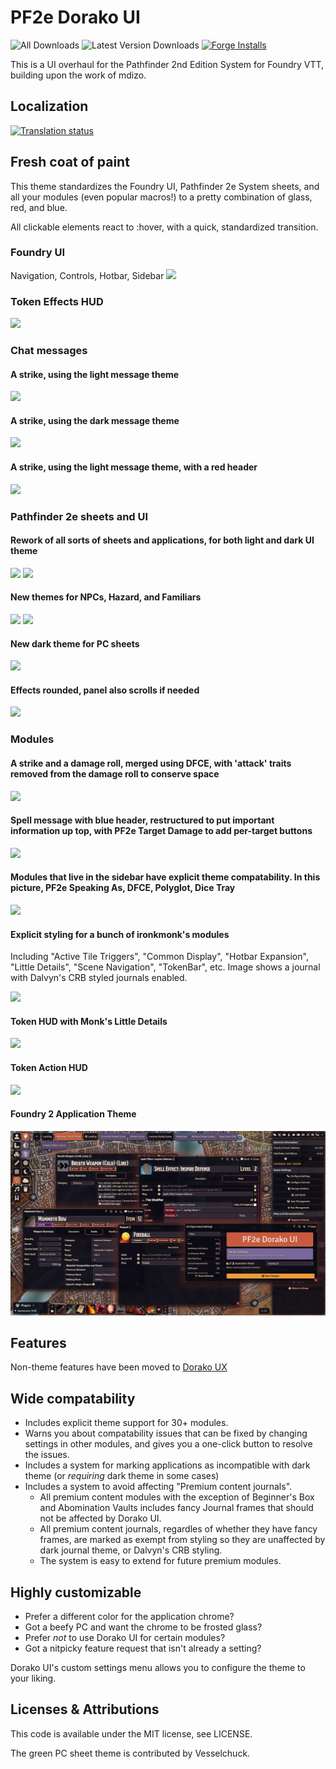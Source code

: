 # PF2e Dorako UI

![All Downloads](https://img.shields.io/github/downloads/dorako/pf2e-dorako-ui/total?color=5e0000&label=All%20Downloads)
![Latest Version Downloads](https://img.shields.io/github/downloads/dorako/pf2e-dorako-ui/latest/total?color=171f69&label=Latest%20Version%20Downloads&sort=semver)
[![Forge Installs](https://img.shields.io/badge/dynamic/json?label=Forge%20Installs&query=package.installs&suffix=%25&url=https%3A%2F%2Fforge-vtt.com%2Fapi%2Fbazaar%2Fpackage%2Fpf2e-dorako-ui&colorB=e9d7a1)](https://forge-vtt.com/bazaar#package=pf2e-dorako-ui)

This is a UI overhaul for the Pathfinder 2nd Edition System for Foundry VTT, building upon the work of mdizo.

## Localization

<a href="https://weblate.foundryvtt-hub.com/engage/pf2e-dorako-ui/">
<img src="https://weblate.foundryvtt-hub.com/widgets/pf2e-dorako-ui/-/multi-auto.svg" alt="Translation status" /></a>

## Fresh coat of paint

This theme standardizes the Foundry UI, Pathfinder 2e System sheets, and all your modules (even popular macros!) to a pretty combination of glass, red, and blue.

All clickable elements react to :hover, with a quick, standardized transition.

### Foundry UI

Navigation, Controls, Hotbar, Sidebar
<img src="./promo/web/red-blue-glass.jpg">

### Token Effects HUD

<img src="./promo/web/token-effects-hud.jpg">

### Chat messages

#### A strike, using the light message theme

<img src="./promo/web/strike-light-theme.jpg">

#### A strike, using the dark message theme

<img src="./promo/web/strike-dark-theme.jpg">

#### A strike, using the light message theme, with a red header

<img src="./promo/web/strike-light-theme-red-header.jpg">

### Pathfinder 2e sheets and UI

#### Rework of all sorts of sheets and applications, for both light and dark UI theme

<img src="./promo/web/item-light-theme.jpg">
<img src="./promo/web/item-dark-theme.jpg">

#### New themes for NPCs, Hazard, and Familiars

<img src="./promo/web/npc-hazard-light-theme.jpg">
<img src="./promo/web/npc-hazard-dark-theme.jpg">

#### New dark theme for PC sheets

<img src="./promo/web/pc-dark-theme.jpg">

#### Effects rounded, panel also scrolls if needed

<img src="./promo/web/effect-panel.jpg">

### Modules

#### A strike and a damage roll, merged using DFCE, with 'attack' traits removed from the damage roll to conserve space

<img src="./promo/web/strike-dfce-merge-strip-tags.jpg">

#### Spell message with blue header, restructured to put important information up top, with PF2e Target Damage to add per-target buttons

<img src="./promo/web/spell-message-restructure.jpg">

#### Modules that live in the sidebar have explicit theme compatability. In this picture, PF2e Speaking As, DFCE, Polyglot, Dice Tray

<img src="./promo/web/sidebar-modules.jpg">

#### Explicit styling for a bunch of ironkmonk's modules

Including "Active Tile Triggers", "Common Display", "Hotbar Expansion", "Little Details", "Scene Navigation", "TokenBar", etc.
Image shows a journal with Dalvyn's CRB styled journals enabled.

<img src="./promo/web/monks.jpg">

#### Token HUD with Monk's Little Details

<img src="./promo/web/token-hud-monk.jpg">

#### Token Action HUD

<img src="./promo/web/token-action-hud.jpg">

#### Foundry 2 Application Theme

<img src="./promo/web/foundry2-theme.jpg">

## Features

Non-theme features have been moved to [Dorako UX](https://github.com/Dorako/pf2e-dorako-ux)

## Wide compatability

- Includes explicit theme support for 30+ modules.
- Warns you about compatability issues that can be fixed by changing settings in other modules, and gives you a one-click button to resolve the issues.
- Includes a system for marking applications as incompatible with dark theme (or _requiring_ dark theme in some cases)
- Includes a system to avoid affecting "Premium content journals".
  - All premium content modules with the exception of Beginner's Box and Abomination Vaults includes fancy Journal frames that should not be affected by Dorako UI.
  - All premium content journals, regardles of whether they have fancy frames, are marked as exempt from styling so they are unaffected by dark journal theme, or Dalvyn's CRB styling.
  - The system is easy to extend for future premium modules.

## Highly customizable

- Prefer a different color for the application chrome?
- Got a beefy PC and want the chrome to be frosted glass?
- Prefer _not_ to use Dorako UI for certain modules?
- Got a nitpicky feature request that isn't already a setting?

Dorako UI's custom settings menu allows you to configure the theme to your liking.

## Licenses & Attributions

This code is available under the MIT license, see LICENSE.

The green PC sheet theme is contributed by Vesselchuck.
